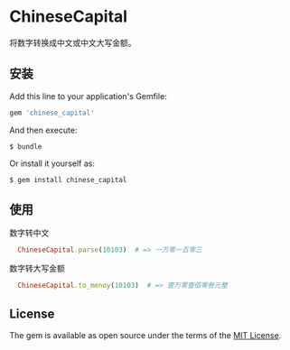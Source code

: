 # ChineseCapital

将数字转换成中文或中文大写金额。

## 安装

Add this line to your application's Gemfile:

```ruby
gem 'chinese_capital'
```

And then execute:

    $ bundle

Or install it yourself as:

    $ gem install chinese_capital

## 使用

数字转中文

```ruby
  ChineseCapital.parse(10103)  # => 一万零一百零三
```

数字转大写金额

```ruby
  ChineseCapital.to_menoy(10103)  # => 壹万零壹佰零叁元整
```

## License

The gem is available as open source under the terms of the [MIT License](http://opensource.org/licenses/MIT).

